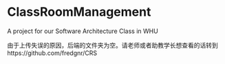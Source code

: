 # ClassRoomManagement
A project for our Software Architecture Class in WHU

由于上传失误的原因，后端的文件夹为空。请老师或者助教学长想查看的话转到https://github.com/fredgnr/CRS